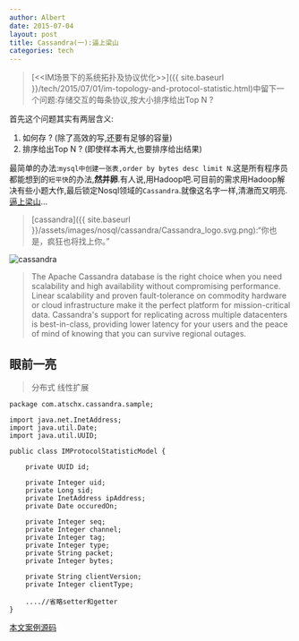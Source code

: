 ```yaml
---
author: Albert
date: 2015-07-04
layout: post
title: Cassandra(一):逼上梁山
categories: tech
---
```


> [<<IM场景下的系统拓扑及协议优化>>]({{ site.baseurl }}/tech/2015/07/01/im-topology-and-protocol-statistic.html)中留下一个问题:存储交互的每条协议,按大小排序给出Top N ?

首先这个问题其实有两层含义:

1. 如何存 ? (除了高效的写,还要有足够的容量)
2. 排序给出Top N ? (即使样本再大,也要排序给出结果)

最简单的办法:`mysql中创建一张表,order by bytes desc limit N`.这是所有程序员都能想到的`短平快`的办法,**然并卵**.有人说,用Hadoop吧.可目前的需求用Hadoop解决有些小题大作,最后锁定Nosql领域的`Cassandra`.就像这名字一样,清澈而又明亮.[逼上梁山](http://cassandra.apache.org)...

> [cassandra]({{ site.baseurl }}/assets/images/nosql/cassandra/Cassandra_logo.svg.png):“你也是，疯狂也将找上你。”

![cassandra](http://cassandra.apache.org/media/img/cassandra_logo.png)
 
> The Apache Cassandra database is the right choice when you need scalability and high availability without compromising performance. Linear scalability and proven fault-tolerance on commodity hardware or cloud infrastructure make it the perfect platform for mission-critical data. Cassandra's support for replicating across multiple datacenters is best-in-class, providing lower latency for your users and the peace of mind of knowing that you can survive regional outages.

眼前一亮
--------

> 分布式 线性扩展


	package com.atschx.cassandra.sample;
	
	import java.net.InetAddress;
	import java.util.Date;
	import java.util.UUID;
	
	public class IMProtocolStatisticModel {
	
		private UUID id;
	
		private Integer uid;
		private Long sid;
		private InetAddress ipAddress;
		private Date occuredOn;
	
		private Integer seq;
		private Integer channel;
		private Integer tag;
		private Integer type;
		private String packet;
		private Integer bytes;
	
		private String clientVersion;
		private Integer clientType;

		....//省略setter和getter
	}

[本文案例源码](https://github.com/atschx/cassandra-sample)

